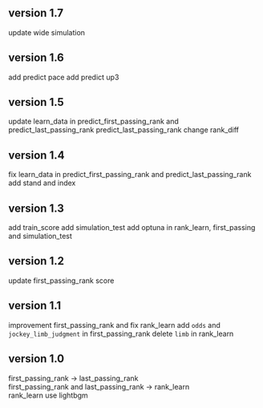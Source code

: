 ## version 1.7
update wide simulation

## version 1.6
add predict pace
add predict up3

## version 1.5
update learn_data in predict_first_passing_rank and predict_last_passing_rank
predict_last_passing_rank change rank_diff

## version 1.4
fix learn_data in predict_first_passing_rank and predict_last_passing_rank
add stand and index

## version 1.3
add train_score
add simulation_test
add optuna in rank_learn, first_passing and simulation_test

## version 1.2
update first_passing_rank score

## version 1.1
improvement first_passing_rank and fix rank_learn
add `odds` and `jockey_limb_judgment` in first_passing_rank
delete `limb` in rank_learn

## version 1.0
first_passing_rank -> last_passing_rank  
first_passing_rank and last_passing_rank -> rank_learn  
rank_learn use lightbgm

